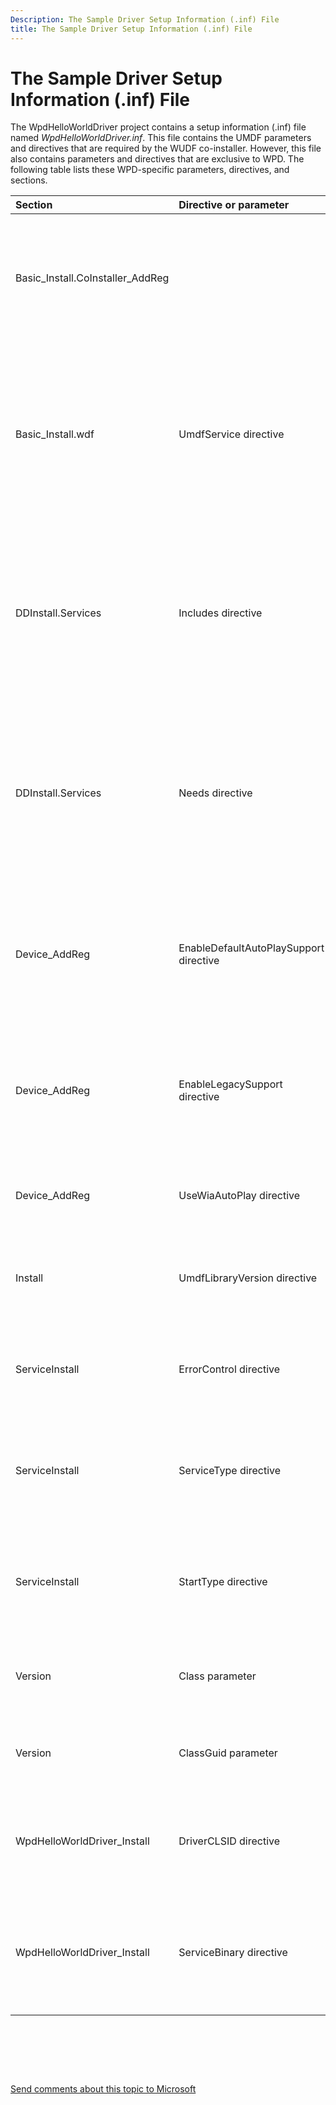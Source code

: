 ```yaml
---
Description: The Sample Driver Setup Information (.inf) File
title: The Sample Driver Setup Information (.inf) File
---
```


# The Sample Driver Setup Information (.inf) File


The WpdHelloWorldDriver project contains a setup information (.inf) file named *WpdHelloWorldDriver.inf*. This file contains the UMDF parameters and directives that are required by the WUDF co-installer. However, this file also contains parameters and directives that are exclusive to WPD. The following table lists these WPD-specific parameters, directives, and sections.

<table>
<colgroup>
<col width="33%" />
<col width="33%" />
<col width="33%" />
</colgroup>
<thead>
<tr class="header">
<th align="left">Section</th>
<th align="left">Directive or parameter</th>
<th align="left">Description</th>
</tr>
</thead>
<tbody>
<tr class="odd">
<td align="left">Basic_Install.CoInstaller_AddReg</td>
<td align="left"></td>
<td align="left">This section is required.
<ul>
<li><em>WudfCoInstaller.dll</em> must be listed as a co-installer.</li>
<li>The reg root must be &quot;HKR&quot;.</li>
<li>The type must be 0x10000.</li>
<li>The registry directive must be present.</li>
</ul>
<p>Example: <code>[Basic_Install.CoInstallers_AddReg]</code></p>
<p><code>HKR,,CoInstallers32,0x00010000,&quot;WUDFCoInstaller.dll&quot;</code></p></td>
</tr>
 <tr class="even">
<td align="left">Basic_Install.wdf</td>
<td align="left">UmdfService directive</td>
<td align="left">This directive is required.
<ul>
<li>This directive is of the form: &quot;UmdfService=ServiceName, ServiceInstallSection&quot;.</li>
<li>The referenced section (&quot;ServiceInstallSection&quot;) must exist.</li>
<li>The specified service name (&quot;ServiceName&quot;) must be used by the UmdfServiceOrder directive.</li>
</ul>
<p>Example: <code>[Basic_Install.Wdf]</code></p>
<p><code>UmdfService=WpdHelloWorldDriver, WpdHelloWorldDriver_Install</code></p>
<p><code>UmdfServiceOrder=WpdHelloWorldDriver</code></p></td>
</tr>
<tr class="odd">
<td align="left">DDInstall.Services</td>
<td align="left">Includes directive</td>
<td align="left">This directive is required if the driver reuses the MTP class driver components. Otherwise, it should not appear.
<p>The necessary system files must be referenced by using the appropriate Includes or Needs directives. (These files are <em>WpdMtpDr.dll</em>, <em>WpdMtp.dll</em>, <em>WpdMtpUs.dll</em>, <em>WpdConns.dll</em> (for Windows Vista), and either <em>WpdUsb.sys</em> (for Windows Vista) or <em>WinUsb.sys</em> (for Windows 7 and later)). The necessary service files must also be referenced. (The single service file that requires reference is <em>WpdUsb.sys</em> (for Windows Vista) or <em>WinUSB.sys</em> (for Windows 7 and later).)</p></td>
</tr>
<tr class="even">
<td align="left">DDInstall.Services</td>
<td align="left">Needs directive</td>
<td align="left">This directive is required if the driver reuses the MTP class driver components. Otherwise, it should not appear.
<p>The necessary system files must be referenced by using the appropriate Includes or Needs directives. (These files are: <em>WpdMtpDr.dll</em>, <em>WpdMtp.dll,WpdMtpUs.dll</em>, <em>WpdConns.dll</em> (for Windows Vista), and either <em>WpdUsb.sys</em> (for Windows Vista) or <em>WinUsb.sys</em> (for Windows 7 and later)). The necessary service files must also be referenced. (The single service file that requires reference is <em>WpdUsb.sys</em> (for Windows Vista) or <em>WinUSB.sys</em> (for Windows 7 and later).)</p></td>
</tr>
<tr class="odd">
<td align="left">Device_AddReg</td>
<td align="left">EnableDefaultAutoPlaySupport directive</td>
<td align="left">This directive is required.
<ul>
<li>The reg root must be &quot;HKR&quot;.</li>
<li>The type must be 0x10001.</li>
<li>A valid value (0 or 1) must be set.</li>
</ul>
<p>Example:</p>
<p><code>[Device_AddReg]</code></p>
<p><code>HKR,,&quot;EnableDefaultAutoPlaySupport&quot;,0x10001,1</code></p></td>
</tr>
<tr class="even">
<td align="left">Device_AddReg</td>
<td align="left">EnableLegacySupport directive</td>
<td align="left">This directive is required.
<ul>
<li>The reg root must be &quot;HKR&quot;.</li>
<li>The type must be 0x10001.</li>
<li>A valid value (0, 1, 2, or 3) must be set.</li>
</ul>
<p>Example:</p>
<p><code>[Device_AddReg]</code></p>
<p><code>HKR,,&quot;EnableLegacySupport&quot;,0x10001,1</code></p></td>
</tr>
<tr class="odd">
<td align="left">Device_AddReg</td>
<td align="left">UseWiaAutoPlay directive</td>
<td align="left">This directive is optional.
<ul>
<li>The reg root must be &quot;HKR&quot;.</li>
<li>The type must be 0x10001.</li>
<li>A valid value (0 or 1) must be set.</li>
</ul></td>
</tr>
<tr class="even">
<td align="left">Install</td>
<td align="left">UmdfLibraryVersion directive</td>
<td align="left">This directive is required.
<p>This directive must be of the form: n.n.n</p>
<p>Example: <code>[WpdHelloWorldDriver_Install]</code></p>
<p><code>UmdfLibraryVersion=1.0.0</code></p></td>
</tr>
<tr class="odd">
<td align="left">ServiceInstall</td>
<td align="left">ErrorControl directive</td>
<td align="left">This directive is required.
<p>This directive must specify a value of 1.</p>
<p>Example: <code>[WUDFRD_ServiceInstall]</code></p>
<p><code>ErrorControl=1</code></p></td>
</tr>
<tr class="even">
<td align="left">ServiceInstall</td>
<td align="left">ServiceType directive</td>
<td align="left">This directive is required.
<p>This directive must specify a value of 1.</p>
<p>Example:</p>
<p><code>[WUDFRD_ServiceInstall]</code></p>
<p><code>ServiceType=1</code></p></td>
</tr>
<tr class="odd">
<td align="left">ServiceInstall</td>
<td align="left">StartType directive</td>
<td align="left">This directive is required.
<p>This directive must specify a value of 3.</p>
<p>Example:</p>
<p><code>[WUDFRD_ServiceInstall]</code></p>
<p><code>StartType=3</code></p></td>
</tr>
<tr class="even">
<td align="left">Version</td>
<td align="left">Class parameter</td>
<td align="left">This parameter is required. Must be set to &quot;WPD&quot;.
<p>Example:</p>
<pre space="preserve"><code>[Version]
Class=WPD</code></pre></td>
</tr>
<tr class="odd">
<td align="left">Version</td>
<td align="left">ClassGuid parameter</td>
<td align="left">This parameter is required. Must be set to a valid GUID.
<p>Example:</p>
<pre space="preserve"><code>[Version]
ClassGuid={EEC5AD98-8080-425f-922A-DABF3DE3F69A}</code></pre></td>
</tr>
<tr class="even">
<td align="left">WpdHelloWorldDriver_Install</td>
<td align="left">DriverCLSID directive</td>
<td align="left">This directive is required.
<p>This directive must specify a well-formed GUID.</p>
<p>Example:</p>
<pre space="preserve"><code>[WpdHelloWorldDriver_Install]
DriverCLSID=&quot;{EC7445EE-BC00-4CED-AFE7-A52849F10239}&quot;</code></pre></td>
</tr>
<tr class="odd">
<td align="left">WpdHelloWorldDriver_Install</td>
<td align="left">ServiceBinary directive</td>
<td align="left">This directive is required.
<p>This directive must specify a path of the form: &quot;%12%\wudfrd.sys&quot;</p>
<p>Example:</p>
<p><code>[WUDFRD_ServiceInstall]</code></p>
<p><code>ServiceBinary=%12%\WUDFRd.sys</code></p></td>
</tr>
</tbody>
</table>

 

 

 

[Send comments about this topic to Microsoft](mailto:wsddocfb@microsoft.com?subject=Documentation%20feedback%20[wpd_dk\wpddk]:%20The%20Sample%20Driver%20Setup%20Information%20%28.inf%29%20File%20%20RELEASE:%20%281/5/2017%29&body=%0A%0APRIVACY%20STATEMENT%0A%0AWe%20use%20your%20feedback%20to%20improve%20the%20documentation.%20We%20don't%20use%20your%20email%20address%20for%20any%20other%20purpose,%20and%20we'll%20remove%20your%20email%20address%20from%20our%20system%20after%20the%20issue%20that%20you're%20reporting%20is%20fixed.%20While%20we're%20working%20to%20fix%20this%20issue,%20we%20might%20send%20you%20an%20email%20message%20to%20ask%20for%20more%20info.%20Later,%20we%20might%20also%20send%20you%20an%20email%20message%20to%20let%20you%20know%20that%20we've%20addressed%20your%20feedback.%0A%0AFor%20more%20info%20about%20Microsoft's%20privacy%20policy,%20see%20http://privacy.microsoft.com/default.aspx. "Send comments about this topic to Microsoft")



